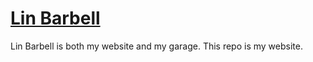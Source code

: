 # [Lin Barbell](http://linbarbell.com)

Lin Barbell is both my website and my garage. This repo is my website.